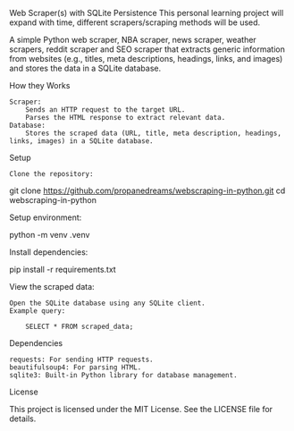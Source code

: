 Web Scraper(s) with SQLite Persistence
This personal learning project will expand with time, different scrapers/scraping methods will be used. 

A simple Python web scraper, NBA scraper, news scraper, weather scrapers, reddit scraper and SEO scraper that extracts generic information from websites (e.g., titles, meta descriptions, headings, links, and images) and stores the data in a SQLite database.


How they Works

    Scraper:
        Sends an HTTP request to the target URL.
        Parses the HTML response to extract relevant data.
    Database:
        Stores the scraped data (URL, title, meta description, headings, links, images) in a SQLite database.

Setup

    Clone the repository:

git clone https://github.com/propanedreams/webscraping-in-python.git
cd webscraping-in-python

Setup environment:
    
python -m venv .venv

Install dependencies:

pip install -r requirements.txt


View the scraped data:

    Open the SQLite database using any SQLite client.
    Example query:

        SELECT * FROM scraped_data;

Dependencies

    requests: For sending HTTP requests.
    beautifulsoup4: For parsing HTML.
    sqlite3: Built-in Python library for database management.

License

This project is licensed under the MIT License. See the LICENSE file for details.
